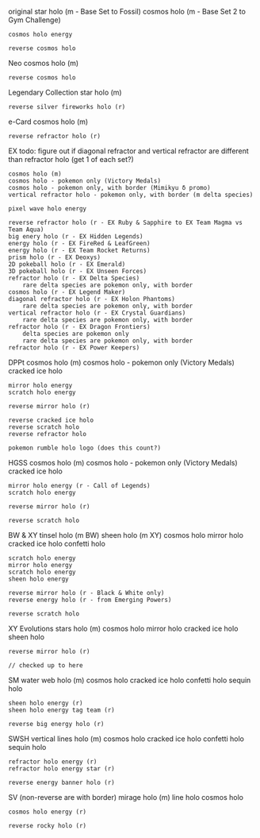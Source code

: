 original
	star holo (m - Base Set to Fossil)
	cosmos holo (m - Base Set 2 to Gym Challenge)
	
	cosmos holo energy
	
	reverse cosmos holo
	
Neo
	cosmos holo (m)
	
	reverse cosmos holo
	
Legendary Collection
	star holo (m)
	
	reverse silver fireworks holo (r)
	
e-Card
	cosmos holo (m)
	
	reverse refractor holo (r)
	
EX
	todo: figure out if diagonal refractor and vertical refractor are different than refractor holo (get 1 of each set?)
	
	cosmos holo (m)
	cosmos holo - pokemon only (Victory Medals)
	cosmos holo - pokemon only, with border (Mimikyu δ promo)
	vertical refractor holo - pokemon only, with border (m delta species)
	
	pixel wave holo energy
	
	reverse refractor holo (r - EX Ruby & Sapphire to EX Team Magma vs Team Aqua)
	big enery holo (r - EX Hidden Legends)
	energy holo (r - EX FireRed & LeafGreen)
	energy holo (r - EX Team Rocket Returns)
	prism holo (r - EX Deoxys)
	2D pokeball holo (r - EX Emerald)
	3D pokeball holo (r - EX Unseen Forces)
	refractor holo (r - EX Delta Species)
		rare delta species are pokemon only, with border
	cosmos holo (r - EX Legend Maker)
	diagonal refractor holo (r - EX Holon Phantoms)
		rare delta species are pokemon only, with border
	vertical refractor holo (r - EX Crystal Guardians)
		rare delta species are pokemon only, with border
	refractor holo (r - EX Dragon Frontiers)
		delta species are pokemon only
		rare delta species are pokemon only, with border
	refractor holo (r - EX Power Keepers)
	
DPPt
	cosmos holo (m)
	cosmos holo - pokemon only (Victory Medals)
	cracked ice holo
	
	mirror holo energy
	scratch holo energy
	
	reverse mirror holo (r)
	
	reverse cracked ice holo
	reverse scratch holo
	reverse refractor holo
	
	pokemon rumble holo logo (does this count?)
	
HGSS
	cosmos holo (m)
	cosmos holo - pokemon only (Victory Medals)
	cracked ice holo
	
	mirror holo energy (r - Call of Legends)
	scratch holo energy
	
	reverse mirror holo (r)
	
	reverse scratch holo
	
BW & XY
	tinsel holo (m BW)
	sheen holo (m XY)
	cosmos holo
	mirror holo
	cracked ice holo
	confetti holo
	
	scratch holo energy
	mirror holo energy
	scratch holo energy
	sheen holo energy
	
	reverse mirror holo (r - Black & White only)
	reverse energy holo (r - from Emerging Powers)
	
	reverse scratch holo
	
XY Evolutions
	stars holo (m)
	cosmos holo
	mirror holo
	cracked ice holo
	sheen holo
	
	reverse mirror holo (r)
	
	// checked up to here
	
SM
	water web holo (m)
	cosmos holo
	cracked ice holo
	confetti holo
	sequin holo
	
	sheen holo energy (r)
	sheen holo energy tag team (r)
	
	reverse big energy holo (r)
	
SWSH
	vertical lines holo (m)
	cosmos holo
	cracked ice holo
	confetti holo
	sequin holo
	
	refractor holo energy (r)
	refractor holo energy star (r)
	
	reverse energy banner holo (r)
	
SV (non-reverse are with border)
	mirage holo (m)
	line holo
	cosmos holo
	
	cosmos holo energy (r)
	
	reverse rocky holo (r)
